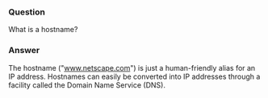 ### Question
What is a hostname?


### Answer
The hostname ("www.netscape.com") is just a human-friendly alias for an
IP address. Hostnames can easily be converted into IP addresses through
a facility called the Domain Name Service (DNS).


